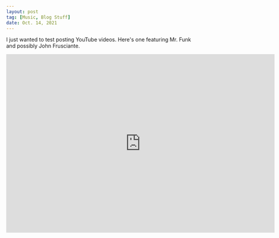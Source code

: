 ```yaml
---
layout: post
tag: [Music, Blog Stuff]
date: Oct. 14, 2021
---
```


I just wanted to test posting YouTube videos. Here's one featuring Mr. Funk and possibly John Frusciante.

<p style="text-align:center"><iframe width="720px" height="480px" src="https://www.youtube.com/embed/3dEH7uhZ-ME" title="YouTube video player" frameborder="0" allow="accelerometer; autoplay; clipboard-write; encrypted-media; gyroscope; picture-in-picture" allowfullscreen></iframe></p>
